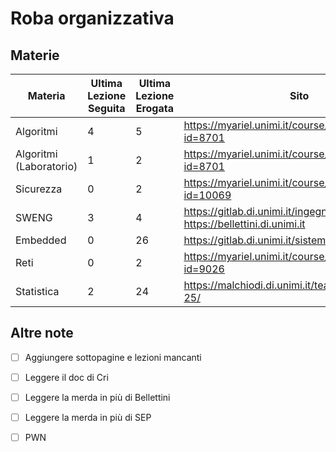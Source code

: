# Roba organizzativa

## Materie

| Materia  | Ultima Lezione Seguita | Ultima Lezione Erogata | Sito | Altro |
| ------------- | ------------- | --- | --- | --- |
| Algoritmi  | 4  | 5 |  https://myariel.unimi.it/course/view.php?id=8701 | https://t.me/+sfEGgXYELAswMDBk |
| Algoritmi (Laboratorio) | 1  | 2 | https://myariel.unimi.it/course/view.php?id=8701 | https://t.me/+sfEGgXYELAswMDBk |
| Sicurezza | 0 | 2 | https://myariel.unimi.it/course/view.php?id=10069 | https://pwn.college |
| SWENG | 3 | 4 | https://gitlab.di.unimi.it/ingegneriadelsoftware, https://bellettini.di.unimi.it | https://marcobuster.github.io/sweng/ |
| Embedded | 0 | 26 | https://gitlab.di.unimi.it/sistemiembedded | Sviluppa il progetto |
| Reti | 0 | 2 | https://myariel.unimi.it/course/view.php?id=9026 | Fai stecazzo di esercizi su Packet Tracer di merda |
| Statistica | 2 | 24 | https://malchiodi.di.unimi.it/teaching/SAD/2024-25/| . |


## Altre note



* [ ] Aggiungere sottopagine e lezioni mancanti

* [ ] Leggere il doc di Cri

* [ ] Leggere la merda in più di Bellettini

* [ ] Leggere la merda in più di SEP

* [ ] PWN


